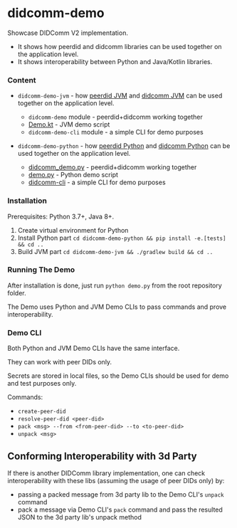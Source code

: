 # didcomm-demo
Showcase DIDComm V2 implementation.

- It shows how peerdid and didcomm libraries can be used together on the application level.
- It shows interoperability between Python and Java/Kotlin libraries.

### Content
- `didcomm-demo-jvm` - how [peerdid JVM](https://github.com/sicpa-dlab/peer-did-jvm) and [didcomm JVM](https://github.com/sicpa-dlab/didcomm-jvm) can be used together on the application level.
  - `didcomm-demo` module - peerdid+didcomm working together
  - [Demo.kt](didcomm-demo-jvm/didcomm-demo/src/main/kotlin/org/didcommx/didcomm/demo/Demo.kt) - JVM demo script
  - `didcomm-demo-cli` module - a simple CLI for demo purposes 
   
- `didcomm-demo-python` - how [peerdid Python](https://github.com/sicpa-dlab/peer-did-python) and [didcomm Python](https://github.com/sicpa-dlab/didcomm-python) can be used together on the application level.
  - [didcomm_demo.py](didcomm-demo-python/didcomm_demo/didcomm_demo.py) - peerdid+didcomm working together
  - [demo.py](didcomm-demo-python/demo.py) - Python demo script
  - [didcomm-cli](didcomm-demo-python/didcomm_demo/didcomm_cli.py) - a simple CLI for demo purposes 

### Installation
Prerequisites: Python 3.7+, Java 8+.

1) Create virtual environment for Python
2) Install Python part
  `cd didcomm-demo-python && pip install -e.[tests] && cd ..` 
3) Build JVM part 
   `cd didcomm-demo-jvm && ./gradlew build && cd ..`

### Running The Demo
After installation is done, just run `python demo.py` from the root repository folder. 

The Demo uses Python and JVM Demo CLIs to pass commands and prove interoperability.

### Demo CLI
Both Python and JVM Demo CLIs have the same interface.

They can work with peer DIDs only.

Secrets are stored in local files, so the Demo CLIs should be used for demo and test purposes only.

Commands:
- `create-peer-did`
- `resolve-peer-did <peer-did>`
- `pack <msg> --from <from-peer-did> --to <to-peer-did>`
- `unpack <msg>`

## Conforming Interoperability with 3d Party
If there is another DIDComm library implementation, one can check interoperability with these libs
(assuming the usage of peer DIDs only) by:
- passing a packed message from 3d party lib to the Demo CLI's `unpack` command
- pack a message via Demo CLI's `pack` command and pass the resulted JSON to the 3d party lib's unpack method
